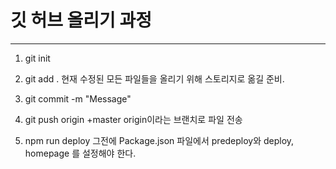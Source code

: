 # 깃 허브 올리기 과정
- - -

1. git init

2. git add . 
   현재 수정된 모든 파일들을 올리기 위해 스토리지로 옮길 준비.
   
3. git commit -m "Message"

4. git push origin +master 
   origin이라는 브랜치로 파일 전송
   
5. npm run deploy
   그전에 Package.json 파일에서 predeploy와 deploy, homepage 를 설정해야 한다.
